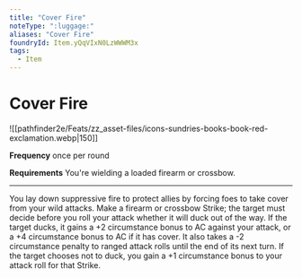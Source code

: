 ```yaml
---
title: "Cover Fire"
noteType: ":luggage:"
aliases: "Cover Fire"
foundryId: Item.yQqVIxN0LzWWWM3x
tags:
  - Item
---
```


# Cover Fire
![[pathfinder2e/Feats/zz_asset-files/icons-sundries-books-book-red-exclamation.webp|150]]

**Frequency** once per round

**Requirements** You're wielding a loaded firearm or crossbow.

* * *

You lay down suppressive fire to protect allies by forcing foes to take cover from your wild attacks. Make a firearm or crossbow Strike; the target must decide before you roll your attack whether it will duck out of the way. If the target ducks, it gains a +2 circumstance bonus to AC against your attack, or a +4 circumstance bonus to AC if it has cover. It also takes a -2 circumstance penalty to ranged attack rolls until the end of its next turn. If the target chooses not to duck, you gain a +1 circumstance bonus to your attack roll for that Strike.
